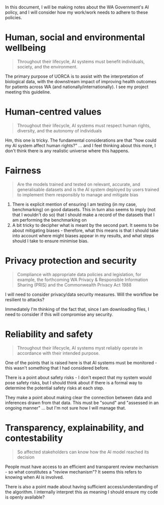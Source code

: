 In this document, I will be making notes about the WA Government's AI policy, and I will consider how my work/work needs to adhere to these policies.

# Human, social and environmental wellbeing

>Throughout their lifecycle, AI systems must benefit individuals, society, and the environment.

The primary purpose of UORCA is to assist with the interpretation of biological data, with the downstream impact of improving health outcomes for patients across WA (and nationally/internationally). I see my project meeting this guideline.

# Human-centred values

>Throughout their lifecycle, AI systems must respect human rights, diversity, and the autonomy of individuals

Hm, this one is tricky. The fundamental considerations are that "how could my AI system affect human rights?" ... and I feel thinking about this more, I don't think there is any realistic universe where this happens.

# Fairness

>Are the models trained and tested on relevant, accurate, and generalisable datasets and is the AI system deployed by users trained to implement them responsibly to manage and mitigate bias

1. There is explicit mention of ensuring I am testing (in my case, benchmarking) on good datasets. This in turn also seems to imply (not that I wouldn't do so) that I should make a record of the datasets that I am performing the benchmarking on
2. A bit tricky to decipher what is meant by the second part. It seems to be about mitigating biases - therefore, what this means is that I should take into account where might biases appear in my results, and what steps should I take to ensure minimise bias.

# Privacy protection and security

>Compliance with appropriate data policies and legislation, for example, the forthcoming WA Privacy & Responsible Information Sharing (PRIS) and the Commonwealth Privacy Act 1988

I will need to consider privacy/data security measures. Will the workflow be resilient to attacks?

Immediately I'm thinking of the fact that, since I am downloading files, I need to consider if this will compromise any security.

# Reliability and safety

>Throughout their lifecycle, AI systems myst reliably operate in accordance with their intended purpose.

One of the points that is raised here is that AI systems must be monitored - this wasn't something that I had considered before.

There is a point about safety risks - I don't expect that my system would pose safety risks, but I should think about if there is a formal way to determine the potential safety risks at each step.

They make a point about making clear the connection between data and inferences drawn from that data. This must be "sound" and "assessed in an ongoing manner"
... but I'm not sure how I will manage that.

# Transparency, explainability, and contestability

>So affected stakeholders can know how the AI model reached its decision

People must have access to an efficient and transparent review mechanism - so what constitutes a "review mechanism"? It seems this refers to knowing when AI is involved.

There is also a point made about having sufficient access/understanding of the algorithm. I internally interpret this as meaning I should ensure my code is openly available?
